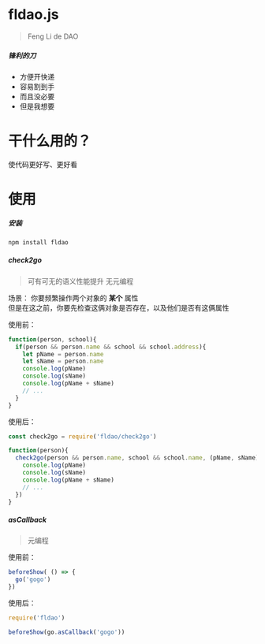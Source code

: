 # fldao.js
> Feng Li de DAO

##### 锋利的刀
+ 方便开快递
+ 容易割到手
+ 而且没必要
+ 但是我想要

# 干什么用的？
使代码更好写、更好看

# 使用
##### 安装
```bash
npm install fldao
```

##### check2go
> 可有可无的语义性能提升
> 无元编程

场景：
你要频繁操作两个对象的 **某个** 属性  
但是在这之前，你要先检查这俩对象是否存在，以及他们是否有这俩属性  

使用前：
```js
function(person, school){
  if(person && person.name && school && school.address){
    let pName = person.name
    let sName = person.name
    console.log(pName)
    console.log(sName)
    console.log(pName + sName)
    // ...
  }
}
```

使用后：
```js
const check2go = require('fldao/check2go')

function(person){
  check2go(person && person.name, school && school.name, (pName, sName) => {
    console.log(pName)
    console.log(sName)
    console.log(pName + sName)
    // ...
  })
}
```

##### asCallback
> 元编程

使用前：
```js
beforeShow( () => {
  go('gogo')
})
```
使用后：
```js
require('fldao')

beforeShow(go.asCallback('gogo'))
```
